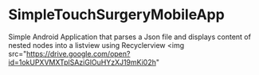 # SimpleTouchSurgeryMobileApp
Simple Android Application that parses a Json file and displays content of nested nodes into a listview using Recyclerview
<img src="https://drive.google.com/open?id=1okUPXVMXTplSAziGlOuHYzXJ19mKi02h"
